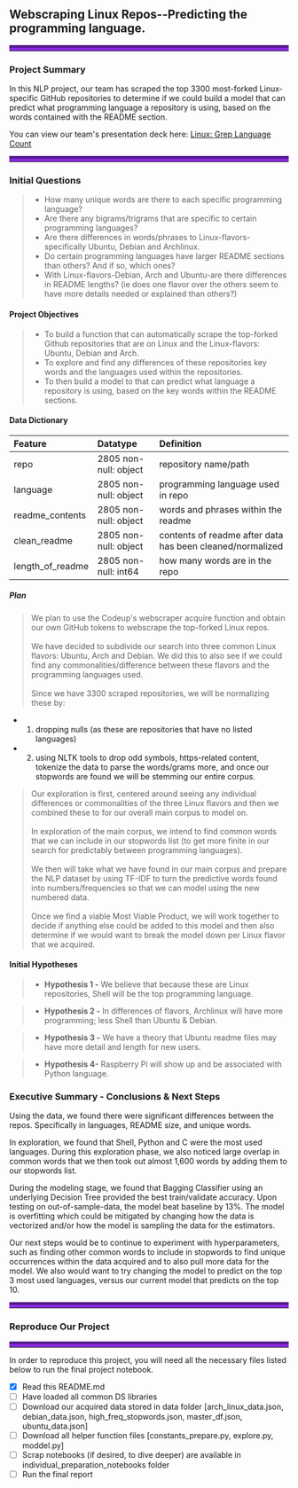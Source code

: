 ## Webscraping Linux Repos--Predicting the programming language.
<hr style="border-top: 10px groove blueviolet; margin-top: 1px; margin-bottom: 1px"></hr>

### Project Summary 

In this NLP project, our team has scraped the top 3300 most-forked Linux-specific GitHub repositories to determine if we could build a model that can predict what programming language a repository  is using, based on the words contained with the README section. 

You can view our team's presentation deck here: <a href="https://www.canva.com/design/DAFHJ5GSN5g/9c1YRQnS7EsITQZRsDDr6w/view?utm_content=DAFHJ5GSN5g&utm_campaign=designshare&utm_medium=link&utm_source=publishsharelink">Linux: Grep Language Count</a>
<hr style="border-top: 10px groove blueviolet; margin-top: 1px; margin-bottom: 1px"></hr>

### Initial Questions

> - How many unique words are there to each specific programming language?<br>
> - Are there any bigrams/trigrams that are specific to certain programming languages?<br>
> - Are there differences in words/phrases to Linux-flavors- specifically Ubuntu, Debian and Archlinux.<br>
> - Do certain programming languages have larger README sections than others? And if so, which ones?<br>
> - With Linux-flavors-Debian, Arch and Ubuntu-are there differences in README lengths? (ie does one flavor over the others seem to have more details needed or explained than others?)

#### Project Objectives
> - To build a function that can automatically scrape the top-forked Github repositories that are on Linux and the Linux-flavors: Ubuntu, Debian and Arch.<br>
> - To explore and find any differences of these repositories key words and the languages used within the repositories.<br>
> - To then build a model to that can predict what language a repository is using, based on the key words within the README sections. 
#### Data Dictionary
>
>
>
|Feature|Datatype|Definition|
|:-------|:--------|:----------|
| repo | 2805 non-null: object | repository name/path |
| language | 2805 non-null: object | programming language used in repo |
| readme_contents| 2805 non-null: object | words and phrases within the readme |
| clean_readme| 2805 non-null: object | contents of readme after data has been cleaned/normalized|
| length_of_readme | 2805 non-null: int64 | how many words are in the repo |

##### Plan
> We plan to use the Codeup's webscraper acquire function and obtain our own GitHub tokens to webscrape the top-forked Linux repos.<br><br>
> We have decided to subdivide our search into three common Linux flavors: Ubuntu, Arch and Debian. We did this to also see if we could find any commonalities/difference between these flavors and the programming languages used.<br><br>
> Since we have 3300 scraped repositories, we will be normalizing these by:<br>
- 1) dropping nulls (as these are repositories that have no listed languages)
- 2) using NLTK tools to drop odd symbols, https-related content, tokenize the data to parse the words/grams more, and once our stopwords are found we will be stemming our entire corpus.
> Our exploration is first, centered around seeing any individual differences or commonalities of the three Linux flavors and then we combined these to for our overall main corpus to model on. <br><br>
> In exploration of the main corpus, we intend to find common words that we can include in our stopwords list (to get more finite in our search for predictably between programming languages).<br><br>
> We then will take what we have found in our main corpus and prepare the NLP dataset by using TF-IDF to turn the predictive words found into numbers/frequencies so that we can model using the new numbered data.<br><br>
> Once we find a viable Most Viable Product, we will work together to decide if anything else could be added to this model and then also determine if we would want to break the model down per Linux flavor that we acquired. 

#### Initial Hypotheses
> - **Hypothesis 1 -**
We believe that because these are Linux repositories, Shell will be the top programming language.

> - **Hypothesis 2 -** 
In differences of flavors, Archlinux will have more programming; less Shell than Ubuntu & Debian. 

> - **Hypothesis 3 -**
We have a theory that Ubuntu readme files may have more detail and length for new users.

> - **Hypothesis 4-**
Raspberry Pi will show up and be associated with Python language.


### Executive Summary - Conclusions & Next Steps
Using the data, we found there were significant differences between the repos. Specifically in languages, README size, and unique words.

In exploration, we found that Shell, Python and C were the most used languages. During this exploration phase, we also noticed large overlap in common words that we then took out almost 1,600 words by adding them to our stopwords list.

During the modeling stage, we found that Bagging Classifier using an underlying Decision Tree provided the best train/validate accuracy. Upon testing on out-of-sample-data, the model beat baseline by 13%. The model is overfitting which could be mitigated by changing how the data is vectorized and/or how the model is sampling the data for the estimators.

Our next steps would be to continue to experiment with hyperparameters, such as finding other common words to include in stopwords to find unique occurrences within the data acquired and to also pull more data for the model. We also would want to try changing the model to predict on the top 3 most used languages, versus our current model that predicts on the top 10.


<hr style="border-top: 10px groove blueviolet; margin-top: 1px; margin-bottom: 1px"></hr>


### Reproduce Our Project

<hr style="border-top: 10px groove blueviolet; margin-top: 1px; margin-bottom: 1px"></hr>

In order to reproduce this project, you will need all the necessary files listed below to run the final project notebook. 
- [x] Read this README.md
- [ ] Have loaded all common DS libraries
- [ ] Download our acquired data stored in data folder [arch_linux_data.json, debian_data.json, high_freq_stopwords.json, master_df.json, ubuntu_data.json]
- [ ] Download all helper function files [constants_prepare.py, explore.py, moddel.py]
- [ ] Scrap notebooks (if desired, to dive deeper) are available in individual_preparation_notebooks folder
- [ ] Run the final report
